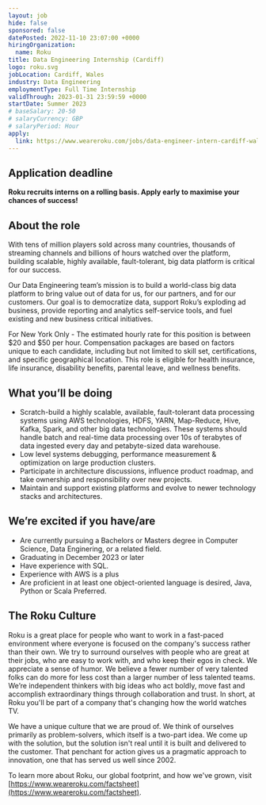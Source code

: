```yaml
---
layout: job
hide: false
sponsored: false
datePosted: 2022-11-10 23:07:00 +0000
hiringOrganization:
  name: Roku
title: Data Engineering Internship (Cardiff)
logo: roku.svg
jobLocation: Cardiff, Wales
industry: Data Engineering
employmentType: Full Time Internship
validThrough: 2023-01-31 23:59:59 +0000
startDate: Summer 2023
# baseSalary: 20-50
# salaryCurrency: GBP
# salaryPeriod: Hour
apply:
  link: https://www.weareroku.com/jobs/data-engineer-intern-cardiff-wales-united-kingdom
---
```


## Application deadline
**Roku recruits interns on a rolling basis. Apply early to maximise your chances of success!**

## About the role 

With tens of million players sold across many countries, thousands of streaming channels and billions of hours watched over the platform, building scalable, highly available, fault-tolerant, big data platform is critical for our success. 

Our Data Engineering team’s mission is to build a world-class big data platform to bring value out of data for us, for our partners, and for our customers. Our goal is to democratize data, support Roku’s exploding ad business, provide reporting and analytics self-service tools, and fuel existing and new business critical initiatives.  

For New York Only - The estimated hourly rate for this position is between $20 and $50 per hour. 
Compensation packages are based on factors unique to each candidate, including but not limited to skill set, certifications, and specific geographical location. 
This role is eligible for health insurance, life insurance, disability benefits, parental leave, and wellness benefits. 

## What you’ll be doing 

- Scratch-build a highly scalable, available, fault-tolerant data processing systems using AWS technologies, HDFS, YARN, Map-Reduce, Hive, Kafka, Spark, and other big data technologies. These systems should handle batch and real-time data processing over 10s of terabytes of data ingested every day and petabyte-sized data warehouse. 
- Low level systems debugging, performance measurement & optimization on large production clusters. 
- Participate in architecture discussions, influence product roadmap, and take ownership and responsibility over new projects. 
- Maintain and support existing platforms and evolve to newer technology stacks and architectures. 

## We’re excited if you have/are 
- Are currently pursuing a Bachelors or Masters degree in Computer Science, Data Enginering, or a related field. 
- Graduating in December 2023 or later 
- Have experience with SQL. 
- Experience with AWS is a plus
- Are proficient in at least one object-oriented language is desired, Java, Python or Scala Preferred. 

## The Roku Culture
Roku is a great place for people who want to work in a fast-paced environment where everyone is focused on the company's success rather than their own. We try to surround ourselves with people who are great at their jobs, who are easy to work with, and who keep their egos in check. We appreciate a sense of humor. We believe a fewer number of very talented folks can do more for less cost than a larger number of less talented teams. We’re independent thinkers with big ideas who act boldly, move fast and accomplish extraordinary things through collaboration and trust. In short, at Roku you'll be part of a company that's changing how the world watches TV. 

We have a unique culture that we are proud of. We think of ourselves primarily as problem-solvers, which itself is a two-part idea. We come up with the solution, but the solution isn't real until it is built and delivered to the customer. That penchant for action gives us a pragmatic approach to innovation, one that has served us well since 2002. 

To learn more about Roku, our global footprint, and how we've grown, visit [https://www.weareroku.com/factsheet](https://www.weareroku.com/factsheet).
